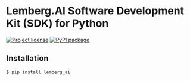 Lemberg.AI Software Development Kit (SDK) for Python
====================================================

[![Project license](https://img.shields.io/badge/license-Public%20Domain-blue.svg)](https://unlicense.org)
[![PyPI package](https://img.shields.io/pypi/v/lemberg_ai.svg)](https://pypi.org/project/lemberg_ai/)

Installation
------------

    $ pip install lemberg_ai
